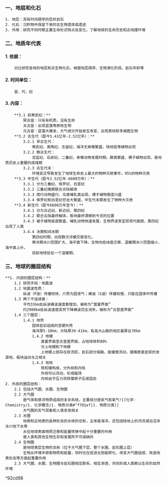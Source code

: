 ### 一、地层和化石
	1. 地层：具有时间顺序的层状岩石
	2. 化石：沉积物中保留下来的古生物遗体或遗迹
	3. 作用：研究不同时期主要生命形式特点及变化，了解地球的生命历史和古地理环境
   
### 二、地质年代表
#### 	1. 依据：
		对比研究各地的地层和古生物化石，根据地层顺序、生物演化阶段、岩石年龄等
#### 	2. 时间单位：
		宙、代、纪
#### 	3. 内容：
 		**3.1 前寒武纪：**
			冥古宙：只有有机质，没有生命
			太古宙：出现蓝藻等原核生物
			元古宙：蓝藻大爆发，大气成分开始发生改变，出现真核和多细胞生物
 		**3.2 古生代（距今5.41亿年-2.52亿年）：**
			3.2.1 早古生代：
				寒武纪、奥陶纪、志留纪，海洋无脊椎繁盛，陆地低等植物出现
			3.2.2 晚古生代：
				泥盆纪、石炭纪、二叠纪，脊椎动物发展时期。蕨类繁盛、裸子植物出现，是地质历史上重要的成煤期
			3.2.3 古生代末：
				环境变迁导致发生了地球生命史上最大的物种灭绝事件，95%的物种灭绝
 		**3.3 中生代（距今2.52亿年-6600万年）：**
			3.3.1 分为三叠纪、侏罗纪、白垩纪
			3.3.2 三叠纪晚期联合古陆解体
			3.3.3 爬行动物盛行、鸟类哺乳类出现，裸子植物极度兴盛
			3.3.4 侏罗纪和白垩纪恐龙大繁盛，中生代末期发生了物种大灭绝
 		**3.4 新生代（距今6600万年至今）：**
			3.4.1 分为古近纪、新近纪、第四纪
			3.4.2 联合古陆最终解体，板块最终漂移到今天的位置
			3.4.3 被子植物高度繁盛，哺乳动物快速发展，生物界逐渐呈现现代面貌，第四纪出现了人类
			3.4.4 冰期和间冰期
				第四纪时期，出现数次冷暖交替变化。
				寒冷期冰川范围扩大、海平面下降，生物向低纬度迁移，温暖期冰川范围缩小、海平面上升。
				目前地球处在一个温暖期。

### 三、地球的圈层结构
 	**1. 内部的圈层结构：**
		1.1 研究手段：地震波
		1.2 地震波性质：
			纵波（P波）传播较快，介质为固液气；横波（S波）传播较慢，只能在固体中传播
		1.3 两个不连续面：
			平均33km处纵波横波速度都增加，被称为“莫霍界面”
			约2900km处纵波速度突然下降横波完全消失，被称为“古登堡界面”
		1.4 三个圈层：
			1.4.1 地壳
		  		固体岩石组成的坚硬外壳
				海洋厚5-10km，大陆厚39-41km，有高大山脉的地区最厚达70km
		  		1.4.2 地幔
					莫霍界面至古登堡界面，占地球体积80%
			   		分上地幔和下地幔
			  		上地幔上部存在软流层，岩石部分熔融，能缓慢流动，据推断是岩浆的发源地，板块运动与之相关
				1.4.3 地核
			  		铁和镍构成，分外核和内核
			 		外核可以流动，形成磁场
					内核由于压力将铁镍原子压成固态					
 	2. 外部的圈层结构：
		2.1 包括大气圈、水圈、生物圈
		2.2 大气圈
			是气体和悬浮物质组成的复杂系统，主要成分是氮气和氧气![[化学-Chemistry/1. 化学概念/1. 物质分类#^f701ef|1. 物质分类]]
			大气圈的天气现象和人类息息相关
		2.3 水圈
			地表和近地表的各种形态的水体的总称，主体是海洋，还包括陆地上的河流湖泊沼泽冰川地下水等
			水在地球表面物质迁移和能量转换中起十分重要的作用
			是人类和其他生物生存和发展所不可或缺的
		2.4 生物圈
			是地球表层生物的总称（位于大气圈下层、整个水圈、岩石圈上层）
			生物从环境中获取物质和能量，同时也在促进太阳能转化、改变大气圈组成、改造地表形态等方面起重要作用
		2.5 大气圈、水圈、生物圈与岩石圈相互联系、相互渗透，共同形成人类赖以生存的自然环境

^92cd98
